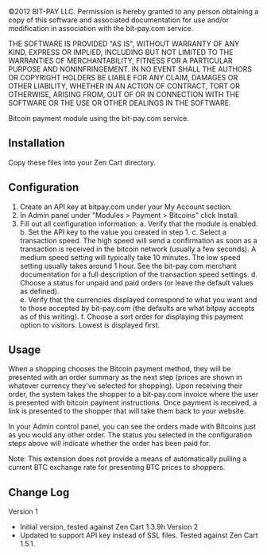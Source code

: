 ©2012 BIT-PAY LLC.
Permission is hereby granted to any person obtaining a copy of this software
and associated documentation for use and/or modification in association with
the bit-pay.com service.

THE SOFTWARE IS PROVIDED "AS IS", WITHOUT WARRANTY OF ANY KIND, EXPRESS OR
IMPLIED, INCLUDING BUT NOT LIMITED TO THE WARRANTIES OF MERCHANTABILITY,
FITNESS FOR A PARTICULAR PURPOSE AND NONINFRINGEMENT. IN NO EVENT SHALL THE
AUTHORS OR COPYRIGHT HOLDERS BE LIABLE FOR ANY CLAIM, DAMAGES OR OTHER
LIABILITY, WHETHER IN AN ACTION OF CONTRACT, TORT OR OTHERWISE, ARISING FROM,
OUT OF OR IN CONNECTION WITH THE SOFTWARE OR THE USE OR OTHER DEALINGS IN
THE SOFTWARE.

Bitcoin payment module using the bit-pay.com service.

Installation
------------
Copy these files into your Zen Cart directory.

Configuration
-------------
1. Create an API key at bitpay.com under your My Account section.
2. In Admin panel under "Modules > Payment > Bitcoins" click Install.
3. Fill out all configuration information:
	a. Verify that the module is enabled.
	b. Set the API key to the value you created in step 1.
	c. Select a transaction speed.  The high speed will send a confirmation as soon as a transaction is received in the bitcoin network (usually a few seconds).  A medium speed setting will typically take 10 minutes.  The low speed setting usually takes around 1 hour.  See the bit-pay.com merchant documentation for a full description of the transaction speed settings.
	d. Choose a status for unpaid and paid orders (or leave the default values as defined).  
	e. Verify that the currencies displayed correspond to what you want and to those accepted by bit-pay.com (the defaults are what bitpay accepts as of this writing).
	f. Choose a sort order for displaying this payment option to visitors.  Lowest is displayed first.

Usage
-----
When a shopping chooses the Bitcoin payment method, they will be presented with an order summary as the next step (prices are shown in whatever currency they've selected for shopping).  Upon receiving their order, the system takes the shopper to a bit-pay.com invoice where the user is presented with bitcoin payment instructions.  Once payment is received, a link is presented to the shopper that will take them back to your website.

In your Admin control panel, you can see the orders made with Bitcoins just as you would any other order.  The status you selected in the configuration steps above will indicate whether the order has been paid for.  

Note: This extension does not provide a means of automatically pulling a current BTC exchange rate for presenting BTC prices to shoppers.

Change Log
----------
Version 1
  - Initial version, tested against Zen Cart 1.3.9h
Version 2
  - Updated to support API key instead of SSL files.  Tested against Zen Cart 1.5.1.

